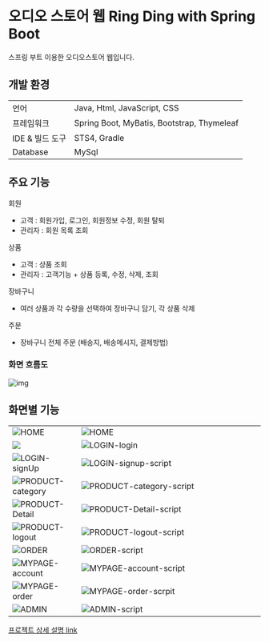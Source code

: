 # 오디오 스토어 웹 Ring Ding with Spring Boot
스프링 부트 이용한 오디오스토어 웹입니다.

## 개발 환경
<table>
 <tr>
  <td>언어</td>
  <td>Java, Html, JavaScript, CSS</td>
 </tr>

  <tr>
   <td>프레임워크</td>
   <td>Spring Boot, MyBatis, Bootstrap, Thymeleaf</td>
 </tr>

 <tr>
  <td>IDE & 빌드 도구</td>
  <td>STS4, Gradle</td>
 </tr>
 
 <tr>
  <td>Database</td>
  <td>MySql</td>
 </tr>
</table>

## 주요 기능
회원
- 고객 : 회원가입, 로그인, 회원정보 수정, 회원 탈퇴
- 관리자 : 회원 목록 조회

상품
- 고객 : 상품 조회
- 관리자 : 고객기능 + 상품 등록, 수정, 삭제, 조회
 
장바구니
- 여러 상품과 각 수량을 선택하여 장바구니 담기, 각 상품 삭제

주문
- 장바구니 전체 주문 (배송지, 배송메시지, 결제방법)

### 화면 흐름도
![img](https://github.com/gwidding/sts4_SpringBoot/assets/135992700/446e4eaa-9786-45a4-9b01-2893dca6f88d)

## 화면별 기능
<table>
 <tr>
  <td>
   <img src="https://github.com/gwidding/sts4_SpringBoot/assets/135992700/71a8ac81-5bd0-4d39-a985-7291f556ef6b" alt="HOME" />
  </td>
  <td width="350px">
   <img src="https://github.com/gwidding/STM/assets/135992700/d6c61142-578b-4f58-a421-083214cf85fd" alt="HOME" />
  </td>
 </tr>

 <tr>
 <td>
  <img src="https://github.com/gwidding/sts4_SpringBoot/assets/135992700/64b45a4e-2595-43b7-81ac-056330cb32e4"/>
 </td>
  <td>
   <img src="https://github.com/gwidding/sts4_SpringBoot/assets/135992700/2077bba8-a7b3-4451-bca9-342720faa55a" alt="LOGIN-login"/>
  </td>
 </tr>

 <tr>
  <td><img src="https://github.com/gwidding/sts4_SpringBoot/assets/135992700/42ae96d3-dd5c-4c64-a61a-57a30d209106" alt="LOGIN-signUp" /></td>
  <td><img src="https://github.com/gwidding/sts4_SpringBoot/assets/135992700/eb5d577c-6fde-4659-81bf-604d70db853d" alt="LOGIN-signup-script"/></td>
 </tr>

 <tr>
  <td><img src="https://github.com/gwidding/sts4_SpringBoot/assets/135992700/d88dfe0a-3bcf-4776-ac76-2586c8f63635" alt="PRODUCT-category"/></td>
  <td><img src="https://github.com/gwidding/sts4_SpringBoot/assets/135992700/97b349e5-a51e-4c1f-ba7d-679f242d68b3" alt="PRODUCT-category-script"></td>
 </tr>

 <tr>
  <td><img src="https://github.com/gwidding/sts4_SpringBoot/assets/135992700/8f912415-93a2-4f50-8899-58bca1372997" alt="PRODUCT-Detail"/></td>
  <td><img src="https://github.com/gwidding/sts4_SpringBoot/assets/135992700/dffa6b55-9e19-45b4-8338-35da84045d6d" alt="PRODUCT-Detail-script"></td>
 </tr>

 <tr>
  <td><img src="https://github.com/gwidding/sts4_SpringBoot/assets/135992700/b9b183db-2c54-4662-be82-db2be98c239e" alt="PRODUCT-logout" /></td>
  <td><img src="https://github.com/gwidding/sts4_SpringBoot/assets/135992700/24d371fd-c402-4c57-b71b-71a4690b9b83" alt="PRODUCT-logout-script"></td>
 </tr>

 <tr>
  <td><img src="https://github.com/gwidding/sts4_SpringBoot/assets/135992700/7b312755-3786-42d5-b419-c1e039487255" alt="ORDER" /></td>
  <td><img src="https://github.com/gwidding/sts4_SpringBoot/assets/135992700/561b0417-ba38-4644-b969-10309ab5ee21" alt="ORDER-script"></td>
 </tr>

 <tr>
  <td><img src="https://github.com/gwidding/sts4_SpringBoot/assets/135992700/b93906dc-0de2-4bab-bea3-757172d99341" alt="MYPAGE-account" /></td>
  <td><img src="https://github.com/gwidding/sts4_SpringBoot/assets/135992700/c024a9b2-101e-4177-afca-1f8c1b2ae5f9" alt="MYPAGE-account-script"></td>
 </tr>

 <tr>
  <td><img src="https://github.com/gwidding/sts4_SpringBoot/assets/135992700/8365f7bb-acaa-4749-8cd4-146ecbcd3976" alt="MYPAGE-order" /></td>
  <td><img src="https://github.com/gwidding/sts4_SpringBoot/assets/135992700/f6a25451-2446-40d3-b8e0-8f8226aad875" alt="MYPAGE-order-scrpit"></td>
 </tr>

 <tr>
  <td><img src="https://github.com/gwidding/sts4_SpringBoot/assets/135992700/2961ef53-00d6-4e7b-bf36-c3f3a65cd9d9" alt="ADMIN"/></td>
  <td><img src="https://github.com/gwidding/sts4_SpringBoot/assets/135992700/d1bf0afb-11ff-475a-8c2a-8df8d1928279" alt="ADMIN-script"></td>
 </tr> 
</table>


[프로젝트 상세 설명 link](https://silvow94.tistory.com/entry/STS4-Spring-Boot-%EC%98%A4%EB%94%94%EC%98%A4-%EC%8A%A4%ED%86%A0%EC%96%B4-%EC%A0%9C%EC%9E%91)
